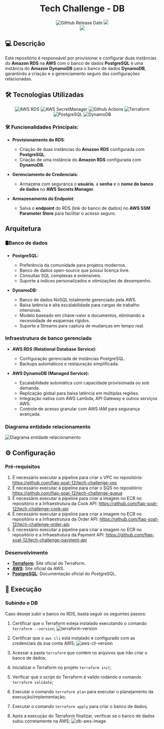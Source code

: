 <div align="center">

# Tech Challenge - DB

![GitHub Release Date](https://img.shields.io/badge/Release%20Date-Fevereiro%202054-yellowgreen)
![](https://img.shields.io/badge/Status-Em%20Desenvolvimento-yellowgreen)
<br>
![](https://img.shields.io/badge/Version-%20v2.0.0-brightgreen)
</div>

## 💻 Descrição

Este repositório é responsável por provisionar e configurar duas instâncias do **Amazon RDS** na **AWS** com o banco de dados **PostgreSQL** e uma instância do **Amazon DynamoDB** para o banco de dados **DynamoDB**, garantindo a criação e o gerenciamento seguro das configurações relacionadas.

## 🛠 Tecnologias Utilizadas

<div align="center">

![AWS RDS](https://img.shields.io/badge/AWS%20RDS-527FFF.svg?style=for-the-badge&logo=Amazon-RDS&logoColor=white)
![AWS SecretManager](https://img.shields.io/badge/AWS%20Secrets%20Manager-DD344C.svg?style=for-the-badge&logo=AWS-Secrets-Manager&logoColor=white)
![Github Actions](https://img.shields.io/badge/GitHub%20Actions-2088FF.svg?style=for-the-badge&logo=GitHub-Actions&logoColor=white)
![Terraform](https://img.shields.io/badge/Terraform-7B42BC?style=for-the-badge&logo=terraform&logoColor=white)
![PostgreSQL](https://img.shields.io/badge/PostgreSQL-4169E1.svg?style=for-the-badge&logo=PostgreSQL&logoColor=white)
![DynamoDB](https://img.shields.io/badge/Amazon%20DynamoDB-4053D6.svg?style=for-the-badge&logo=Amazon-DynamoDB&logoColor=white)

</div>

### 🛠️ Funcionalidades Principais:

- **Provisionamento do RDS**:
  - Criação de duas instâncias do **Amazon RDS** configurada com **PostgreSQL**.
  - Criação de uma instância do **Amazon RDS** configurada com **DynamoDB**.

- **Gerenciamento de Credenciais**:
  - Armazena com segurança o **usuário**, a **senha** e o **nome do banco de dados** no **AWS Secrets Manager**.

- **Armazenamento do Endpoint**:
  - Salva o **endpoint** do RDS (link do banco de dados) no **AWS SSM Parameter Store** para facilitar o acesso seguro.

## Arquitetura

### 🛢️Banco de dados

- **PostgreSQL:**
  - Preferência da comunidade para projetos modernos.
  - Banco de dados open-source que possui licença livre.
  - Consultas SQL complexas e extensíveis.
  - Suporte a índices personalizados e otimizações de desempenho.
 
- **DynamoDB:**
  - Banco de dados NoSQL totalmente gerenciado pela AWS.
  - Baixa latência e alta escalabilidade para cargas de trabalho intensivas.
  - Modelo baseado em chave-valor e documentos, eliminando a necessidade de esquemas rígidos.
  - Suporte a Streams para captura de mudanças em tempo real.
 
### Infraestrutura de banco gerenciado

- **AWS RDS (Relational Database Service):**
  - Configuração gerenciada de instâncias PostgreSQL.
  - Backups automáticos e restauração simplificada.

- **AWS DynamoDB (Managed Service):**
  - Escalabilidade automática com capacidade provisionada ou sob demanda.
  - Replicação global para baixa latência em múltiplas regiões.
  - Integração nativa com AWS Lambda, API Gateway e outros serviços AWS.
  - Controle de acesso granular com AWS IAM para segurança avançada.

### Diagrama entidade relacionamento

![Diagrama entidade relacionamento](./assets/diagrama-er.png)

## ⚙️ Configuração

### Pré-requisitos

1. É necessário executar a pipeline para criar o VPC no repositório: https://github.com/fiap-soat-12/tech-challenge-vpc
2. É necessário executar a pipeline para criar o SQS no repositório: https://github.com/fiap-soat-12/tech-challenge-queue
3. É necessário executar a pipeline para criar a imagem no ECR no repositório e a Infraestrutura da Cook API: https://github.com/fiap-soat-12/tech-challenge-cook-api
4. É necessário executar a pipeline para criar a imagem no ECR no repositório e a Infraestrutura da Order API: https://github.com/fiap-soat-12/tech-challenge-order-api
5. É necessário executar a pipeline para criar a imagem no ECR no repositório e a Infraestrutura da Payment API: https://github.com/fiap-soat-12/tech-challenge-payment-api

### Desenvolvimento

- **[Terraform](https://www.terraform.io/)**: Site oficial do Terraform.
- **[AWS](https://aws.amazon.com/pt/)**: Site oficial da AWS.
- **[PostgreSQL](https://www.postgresql.org/docs/)**: Documentação oficial do PostgreSQL.

## 🚀 Execução

### Subindo o DB

  Caso deseje subir o banco no RDS, basta seguir os seguintes passos:

  1. Certificar que o Terraform esteja instalado executando o comando `terraform --version`;
  ![terraform-version](./assets/terraform-version.png)

  2. Certificar que o `aws cli` está instalado e configurado com as credenciais da sua conta AWS;
  ![aws-cli-version](./assets/aws-cli-version.png)

  3. Acessar a pasta `terraform` que contém os arquivos que irão criar o banco de dados;
  4. Inicializar o Terraform no projeto `terraform init`;
  5. Verificar que o script do Terraform é valido rodando o comando `terraform validate`;
  6. Executar o comando `terraform plan` para executar o planejamento da execução/implementação;
  7. Executar o comando `terraform apply` para criar o banco de dados;
  8. Após a execução do Terraform finalizar, verificar se o banco de dados subiu corretamente na AWS;
  ![db-aws-image](./assets/db-aws-image.png)
